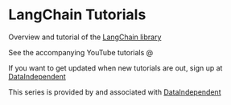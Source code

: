 # LangChain Tutorials

Overview and tutorial of the [LangChain library](https://langchain.readthedocs.io/en/latest/)

See the accompanying YouTube tutorials @

If you want to get updated when new tutorials are out, sign up at [DataIndependent](www.dataindependent.com)

This series is provided by and associated with [DataIndependent](www.dataindependent.com)
